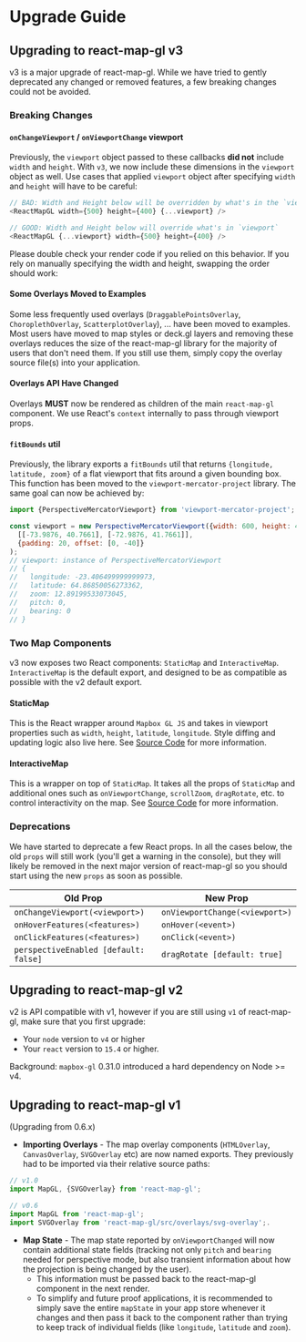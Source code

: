 # Upgrade Guide

## Upgrading to react-map-gl v3

v3 is a major upgrade of react-map-gl. While we have tried to gently deprecated any changed or removed features, a few breaking changes could not be avoided.

### Breaking Changes

#### `onChangeViewport` / `onViewportChange` viewport

Previously, the `viewport` object passed to these callbacks **did not** include `width` and `height`. With `v3`, we now include these dimensions in the `viewport` object as well. Use cases that applied `viewport` object after specifying `width` and `height` will have to be careful:
```js
// BAD: Width and Height below will be overridden by what's in the `viewport` object
<ReactMapGL width={500} height={400} {...viewport} />

// GOOD: Width and Height below will override what's in `viewport`
<ReactMapGL {...viewport} width={500} height={400} />
```
Please double check your render code if you relied on this behavior. If you rely on manually specifying the width and height, swapping the order should work:

#### Some Overlays Moved to Examples

Some less frequently used overlays (`DraggablePointsOverlay`, `ChoroplethOverlay`, `ScatterplotOverlay`), ... have been moved to examples. Most users have moved to map styles or deck.gl layers and removing these overlays reduces the size of the react-map-gl library for the majority of users that don't need them. If you still use them, simply copy the overlay source file(s) into your application.

#### Overlays API Have Changed

Overlays **MUST** now be rendered as children of the main `react-map-gl` component.
We use React's `context` internally to pass through viewport props.

#### `fitBounds` util

Previously, the library exports a `fitBounds` util that returns `{longitude, latitude, zoom}`
of a flat viewport that fits around a given bounding box.
This function has been moved to the `viewport-mercator-project` library.
The same goal can now be achieved by:

```js
import {PerspectiveMercatorViewport} from 'viewport-mercator-project';

const viewport = new PerspectiveMercatorViewport({width: 600, height: 400}).fitBounds(
  [[-73.9876, 40.7661], [-72.9876, 41.7661]],
  {padding: 20, offset: [0, -40]}
);
// viewport: instance of PerspectiveMercatorViewport
// {
//   longitude: -23.406499999999973,
//   latitude: 64.86850056273362,
//   zoom: 12.89199533073045,
//   pitch: 0,
//   bearing: 0
// }
```

### Two Map Components

v3 now exposes two React components: `StaticMap` and `InteractiveMap`.
`InteractiveMap` is the default export, and designed to be as compatible as
possible with the v2 default export.

#### StaticMap

This is the React wrapper around `Mapbox GL JS` and takes in viewport properties
such as `width`, `height`, `latitude`, `longitude`. Style diffing and updating
logic also live here. See [Source Code](https://github.com/uber/react-map-gl/blob/master/src/components/static-map.js)
for more information.

#### InteractiveMap

This is a wrapper on top of `StaticMap`. It takes all the props
of `StaticMap` and additional ones such as `onViewportChange`, `scrollZoom`,
`dragRotate`, etc. to control interactivity on the map.
See [Source Code](https://github.com/uber/react-map-gl/blob/master/src/components/interactive-map.js)
for more information.

### Deprecations

We have started to deprecate a few React props. In all the cases below, the old `props` will still work (you'll get a warning in the console), but they will likely be removed in the next major version of react-map-gl so you should start using the new `props` as soon as possible.

| Old Prop                        | New Prop |
| ---                             | --- |
| `onChangeViewport(<viewport>)`  | `onViewportChange(<viewport>)` |
| `onHoverFeatures(<features>)`   | `onHover(<event>)` |
| `onClickFeatures(<features>)`   | `onClick(<event>)` |
| `perspectiveEnabled [default: false]` | `dragRotate [default: true]`  |



## Upgrading to react-map-gl v2

v2 is API compatible with v1, however if you are still using `v1` of react-map-gl, make sure that you first upgrade:
* Your `node` version to `v4` or higher
* Your `react` version to `15.4` or higher.

Background: `mapbox-gl` 0.31.0 introduced a hard dependency on Node >= v4.


## Upgrading to react-map-gl v1

(Upgrading from 0.6.x)

* **Importing Overlays** - The map overlay components (`HTMLOverlay`, `CanvasOverlay`, `SVGOverlay` etc) are now named exports. They previously had to be imported via their relative source paths:

```js
// v1.0
import MapGL, {SVGOverlay} from 'react-map-gl';

// v0.6
import MapGL from 'react-map-gl';
import SVGOverlay from 'react-map-gl/src/overlays/svg-overlay';.
```

* **Map State** - The map state reported by `onViewportChanged` will now contain additional state fields (tracking not only `pitch` and `bearing` needed for perspective mode, but also transient information about how the projection is being changed by the user).
    * This information must be passed back to the react-map-gl component in the next render.
    * To simplify and future proof applications, it is recommended to simply save the entire `mapState` in your app store whenever it changes and then pass it back to the component rather than trying to keep track of individual fields (like `longitude`, `latitude` and `zoom`).
